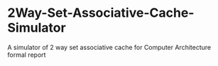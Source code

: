 # 2Way-Set-Associative-Cache-Simulator
A simulator of 2 way set associative cache for Computer Architecture formal report
